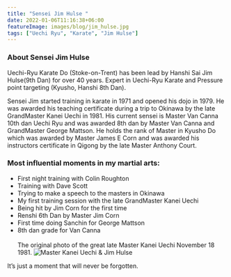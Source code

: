 ```yaml
---
title: "Sensei Jim Hulse "
date: 2022-01-06T11:16:38+06:00
featureImage: images/blog/jim_hulse.jpg
tags: ["Uechi Ryu", "Karate", "Jim Hulse"]
---
```


### About Sensei Jim Hulse

Uechi-Ryu Karate Do (Stoke-on-Trent) has been lead by Hanshi Sai Jim Hulse(9th Dan) for over 40 years. Expert in Uechi-Ryu Karate and Pressure point targeting (Kyusho, Hanshi 8th Dan). 

Sensei Jim started training in karate in 1971 and opened his dojo in 1979.  He was awarded his teaching certificate during a trip to Okinawa by the late GrandMaster Kanei Uechi in 1981.  His current sensei is Master Van Canna 10th dan Uechi Ryu and was awarded 8th dan by Master Van Canna and GrandMaster George Mattson. He holds the rank of Master in Kyusho Do which was awarded by Master James E Corn and was awarded his instructors certificate in Qigong by the late Master Anthony Court.

### Most influential moments in my martial arts: ###

- First night training with Colin Roughton
- Training with Dave Scott 
- Trying to make a speech to the masters in Okinawa 
- My first training session with the late GrandMaster Kanei Uechi
- Being hit by Jim Corn for the first time 
- Renshi 6th Dan by Master Jim Corn
- First time doing Sanchin for George Mattson 
- 8th dan grade for Van Canna\
\
The original photo of the great late Master Kanei Uechi November 18 1981.
![Master Kanei Uechi & Jim Hulse](/images/blog/jim-hulse-kanei-uechi.jpg)

 It’s just a moment that will never be forgotten.
